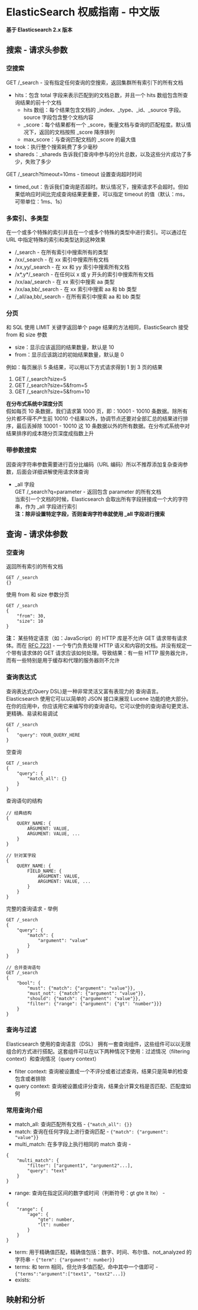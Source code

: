 # ElasticSearch 权威指南 - 中文版
**基于 Elasticsearch 2.x 版本**

## 搜索 - 请求头参数

### 空搜索
GET /_search - 没有指定任何查询的空搜索，返回集群所有索引下的所有文档

- hits：包含 total 字段来表示匹配到的文档总数，并且一个 hits 数组包含所查询结果的前十个文档
  - hits 数组：每个结果包含文档的 _index、_type、_id、_source 字段。source 字段包含整个文档内容
  - _score：每个结果都有一个 _score，衡量文档与查询的匹配程度。默认情况下，返回的文档按照 _score 降序排列
  - max_score：与查询匹配文档的 _score 的最大值
- took：执行整个搜索耗费了多少毫秒
- shareds：_shareds 告诉我们查询中参与的分片总数，以及这些分片成功了多少，失败了多少

GET /_search?timeout=10ms - timeout 设置查询超时时间
- timed_out：告诉我们查询是否超时。默认情况下，搜索请求不会超时。但如果低响应时间比完成查询结果更重要，可以指定 timeout 的值（默认：ms，可带单位：1ms、1s）

### 多索引、多类型
在一个或多个特殊的索引并且在一个或多个特殊的类型中进行索引。可以通过在 URL 中指定特殊的索引和类型达到这种效果

- /_search - 在所有索引中搜索所有的类型
- /xx/_search - 在 xx 索引中搜索所有文档
- /xx,yy/_search - 在 xx 和 yy 索引中搜索所有文档
- /x*,y*/_search - 在任何以 x 或 y 开头的索引中搜索所有文档
- /xx/aa/_search - 在 xx 索引中搜索 aa 类型
- /xx/aa,bb/_search - 在 xx 索引中搜索 aa 和 bb 类型
- /_all/aa,bb/_search - 在所有索引中搜索 aa 和 bb 类型

### 分页
和 SQL 使用 LIMIT 关键字返回单个 page 结果的方法相同，ElasticSearch 接受 from 和 size 参数

- size：显示应该返回的结果数量，默认是 10
- from：显示应该跳过的初始结果数量，默认是 0

例如：每页展示 5 条结果，可以用以下方式请求得到 1 到 3 页的结果  
1. GET /_search?size=5
2. GET /_search?size=5&from=5
3. GET /_search?size=5&from=10

**在分布式系统中深度分页**  
假如每页 10 条数据，我们请求第 1000 页，即：10001 - 10010 条数据。除所有分片都不得不产生前 10010 个结果以外，协调节点还要对全部汇总的结果进行排序，最后丢掉除 10001 - 10010 这 10 条数据以外的所有数据。在分布式系统中对结果排序的成本随分页深度成指数上升

### 带参数搜索
因查询字符串参数需要进行百分比编码（URL 编码）所以不推荐添加复杂查询参数，后面会详细讲解使用请求体查询

- _all 字段  
GET /_search?q=parameter - 返回包含 parameter 的所有文档  
当索引一个文档的时候，Elasticsearch 会取出所有字段拼接成一个大的字符串，作为 _all 字段进行索引  
**注：除非设置特定字段，否则查询字符串就使用 _all 字段进行搜索**

## 查询 - 请求体参数

### 空查询
返回所有索引的所有文档
```
GET /_search
{}
```

使用 from 和 size 参数分页
```
GET /_search
{
    "from": 30,
    "size": 10
}
```

**注：**  某些特定语言（如：JavaScript）的 HTTP 库是不允许 GET 请求带有请求体。而在 [RFC 7231](https://tools.ietf.org/html/rfc7231#page-24) - 一个专门负责处理 HTTP 语义和内容的文档。并没有规定一个带有请求体的 GET 请求应该如何处理。导致结果：有一些 HTTP 服务器允许，而有一些特别是用于缓存和代理的服务器则不允许

### 查询表达式
查询表达式(Query DSL)是一种非常灵活又富有表现力的 查询语言。 Elasticsearch 使用它可以以简单的 JSON 接口来展现 Lucene 功能的绝大部分。在你的应用中，你应该用它来编写你的查询语句。它可以使你的查询语句更灵活、更精确、易读和易调试

``` 查询语句传递给 query 参数
GET /_search
{
    "query": YOUR_QUERY_HERE
}
```

空查询
``` 带查询表达式的空查询
GET /_search
{
    "query": {
        "match_all": {}
    }
}
```

查询语句的结构
```
// 经典结构
{
    QUERY_NAME: {
        ARGUMENT: VALUE,
        ARGUMENT: VALUE, ...
    }
}

// 针对某字段
{
    QUERY_NAME: {
        FIELD_NAME: {
            ARGUMENT: VALUE,
            ARGUMENT: VALUE, ...
        }
    }
}
```

完整的查询请求 - 举例
```
GET /_search
{
    "query": {
        "match": {
            "argument": "value"
        }
    }
}

// 合并查询语句
GET /_search
{
    "bool": {
        "must": {"match": {"argument": "value"}},
        "must_not": {"match": {"argument": "value"}},
        "should": {"match": {"argument": "value"}},
        "filter": {"range": {"argument": {"gt": "number"}}}
    }
}
```

### 查询与过滤
Elasticsearch 使用的查询语言（DSL） 拥有一套查询组件，这些组件可以以无限组合的方式进行搭配。这套组件可以在以下两种情况下使用：过滤情况（filtering context）和查询情况（query context）

- filter context: 查询被设置成一个不评分或者过滤查询，结果只是简单的检查包含或者排除
- query context: 查询被设置成评分查询，结果会计算文档是否匹配、匹配度如何

### 常用查询介绍
- match_all: 查询匹配所有文档 - `{"match_all": {}}`
- match: 查询在任何字段上进行查询匹配 - `{"match": {"argument": "value"}}`
- multi_match: 在多字段上执行相同的 match 查询 - 
```
{
    "multi_match": {
        "filter": ["argument1", "argument2"...],
        "query": "text"
    }
}
```
- range: 查询在指定区间的数字或时间（判断符号：gt gte lt lte） - 
```
{
    "range": {
        "age": {
            "gte": number,
            "lt": number
        }
    }
}
```
- term: 用于精确值匹配，精确值包括：数字、时间、布尔值、not_analyzed 的字符串 - `{"term": {"argument": number}}`
- terms: 和 term 相同，但允许多值匹配，命中其中一个值即可 - `{"terms":"argument":["text1", "text2"...]}`
- exists: 

## 映射和分析


